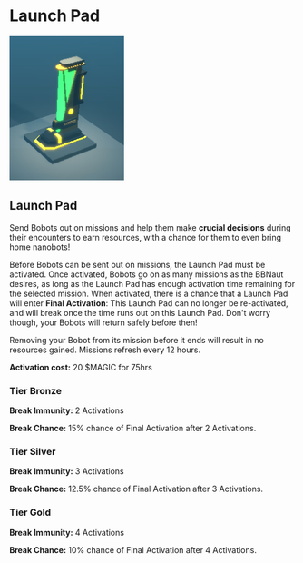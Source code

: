 # Launch Pad

![Launch Pad Model - WIP](<../../.gitbook/assets/image (4) (1).png>)

## **Launch Pad** <a href="#core-points" id="core-points"></a>

Send Bobots out on missions and help them make **crucial decisions** during their encounters to earn resources, with a chance for them to even bring home nanobots!&#x20;

Before Bobots can be sent out on missions, the Launch Pad must be activated. Once activated, Bobots go on as many missions as the BBNaut desires, as long as the Launch Pad has enough activation time remaining for the selected mission. When activated, there is a chance that a Launch Pad will enter **Final Activation**: This Launch Pad can no longer be re-activated, and will break once the time runs out on this Launch Pad. Don't worry though, your Bobots will return safely before then!&#x20;

Removing your Bobot from its mission before it ends will result in no resources gained. Missions refresh every 12 hours.&#x20;

**Activation cost:** 20 $MAGIC for 75hrs

### Tier Bronze

**Break Immunity:** 2 Activations&#x20;

**Break Chance:** 15% chance of Final Activation after 2 Activations.&#x20;

### Tier Silver

**Break Immunity:** 3 Activations

**Break Chance:** 12.5% chance of Final Activation after 3 Activations.&#x20;

### Tier Gold

**Break Immunity:** 4 Activations

**Break Chance:** 10% chance of Final Activation after 4 Activations.&#x20;
